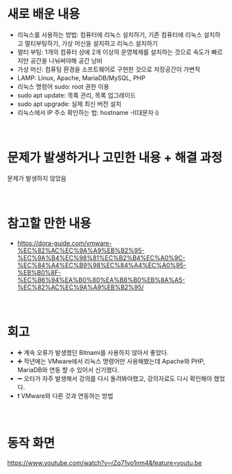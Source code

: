 # 새로 배운 내용
- 리눅스를 사용하는 방법: 컴퓨터에 리눅스 설치하기, 기존 컴퓨터에 리눅스 설치하고 멀티부팅하기, 가상 머신을 설치하고 리눅스 설치하기
- 멀티 부팅: 1개의 컴퓨터 상에 2개 이상의 운영체제를 설치하는 것으로 속도가 빠르지만 공간을 나눠써야해 공간 낭비
　
- 가상 머신: 컴퓨팅 환경을 소프트웨어로 구현한 것으로 저장공간이 가변적
　
- LAMP: Linux, Apache, MariaDB/MySQL, PHP
　
- 리눅스 명령어 sudo: root 권한 이용
- sudo apt update: 목록 관리, 목록 업그레이드
- sudo apt upgrade: 실제 최신 버전 설치
　
- 리눅스에서 IP 주소 확인하는 법: hostname -I(대문자 i)

　
　
 　
# 문제가 발생하거나 고민한 내용 + 해결 과정
문제가 발생하지 않았음

　
　
 
# 참고할 만한 내용
- https://dora-guide.com/vmware-%EC%82%AC%EC%9A%A9%EB%B2%95-%EC%9A%B4%EC%98%81%EC%B2%B4%EC%A0%9C-%EC%84%A4%EC%B9%98%EC%84%A4%EC%A0%95-%EB%B0%8F-%EC%B6%94%EA%B0%80%EA%B8%B0%EB%8A%A5-%EC%82%AC%EC%9A%A9%EB%B2%95/

　
　
 　
# 회고
- ➕ 계속 오류가 발생했던 Bitnami를 사용하지 않아서 좋았다.
- ➕ 작년에는 VMware에서 리눅스 명령어만 사용해봤는데 Apache와 PHP, MariaDB와 연동 할 수 있어서 신기했다.
- ➖ 오타가 자주 발생해서 강의를 다시 돌려봐야했고, 강의자료도 다시 확인해야 했었다.
- ❗ VMware와 다른 것과 연동하는 방법


　
　
 　
# 동작 화면
https://www.youtube.com/watch?v=rZq71yo1nm4&feature=youtu.be
